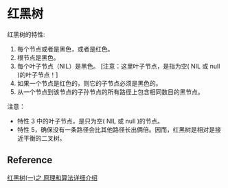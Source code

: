 # 红黑树

红黑树的特性:
1. 每个节点或者是黑色，或者是红色。
2. 根节点是黑色。
3. 每个叶子节点（NIL）是黑色。 [注意：这里叶子节点，是指为空( NIL 或 null )的叶子节点！]
4. 如果一个节点是红色的，则它的子节点必须是黑色的。
5. 从一个节点到该节点的子孙节点的所有路径上包含相同数目的黑节点。

注意：
- 特性 3 中的叶子节点，是只为空( NIL 或 null )的节点。
- 特性 5，确保没有一条路径会比其他路径长出俩倍。因而，红黑树是相对是接近平衡的二叉树。

## Reference

[红黑树(一)之 原理和算法详细介绍](https://www.cnblogs.com/skywang12345/p/3245399.html)